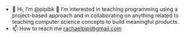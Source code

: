 - 👋 Hi, I’m @pipibk
👀 I’m interested in teaching programming using a project-based approach and in collaborating on anything related to teaching computer science concepts to build meaningful products.
- 📫 How to reach me rachaelpipi@gmail.com

<!---
pipibk/pipibk is a ✨ special ✨ repository because its `README.md` (this file) appears on your GitHub profile.
You can click the Preview link to take a look at your changes.
--->
